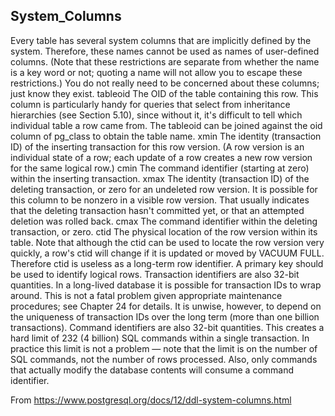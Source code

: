 ## System_Columns

Every table has several system columns that are implicitly defined by the system. Therefore, these names cannot be used as names of user-defined columns. (Note that these restrictions are separate from whether the name is a key word or not; quoting a name will not allow you to escape these restrictions.) You do not really need to be concerned about these columns; just know they exist.
tableoid
The OID of the table containing this row. This column is particularly handy for queries that select from inheritance hierarchies (see Section 5.10), since without it, it's difficult to tell which individual table a row came from. The tableoid can be joined against the oid column of pg_class to obtain the table name.
xmin
The identity (transaction ID) of the inserting transaction for this row version. (A row version is an individual state of a row; each update of a row creates a new row version for the same logical row.)
cmin
The command identifier (starting at zero) within the inserting transaction.
xmax
The identity (transaction ID) of the deleting transaction, or zero for an undeleted row version. It is possible for this column to be nonzero in a visible row version. That usually indicates that the deleting transaction hasn't committed yet, or that an attempted deletion was rolled back.
cmax
The command identifier within the deleting transaction, or zero.
ctid
The physical location of the row version within its table. Note that although the ctid can be used to locate the row version very quickly, a row's ctid will change if it is updated or moved by VACUUM FULL. Therefore ctid is useless as a long-term row identifier. A primary key should be used to identify logical rows.
Transaction identifiers are also 32-bit quantities. In a long-lived database it is possible for transaction IDs to wrap around. This is not a fatal problem given appropriate maintenance procedures; see Chapter 24 for details. It is unwise, however, to depend on the uniqueness of transaction IDs over the long term (more than one billion transactions).
Command identifiers are also 32-bit quantities. This creates a hard limit of 232 (4 billion) SQL commands within a single transaction. In practice this limit is not a problem — note that the limit is on the number of SQL commands, not the number of rows processed. Also, only commands that actually modify the database contents will consume a command identifier.
 
From <https://www.postgresql.org/docs/12/ddl-system-columns.html>